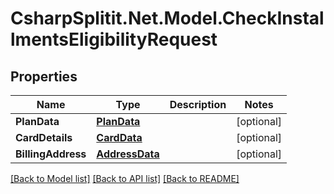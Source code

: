 # CsharpSplitit.Net.Model.CheckInstallmentsEligibilityRequest

## Properties

Name | Type | Description | Notes
------------ | ------------- | ------------- | -------------
**PlanData** | [**PlanData**](PlanData.md) |  | [optional] 
**CardDetails** | [**CardData**](CardData.md) |  | [optional] 
**BillingAddress** | [**AddressData**](AddressData.md) |  | [optional] 

[[Back to Model list]](../README.md#documentation-for-models) [[Back to API list]](../README.md#documentation-for-api-endpoints) [[Back to README]](../README.md)

